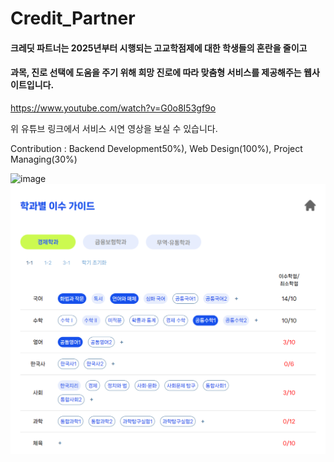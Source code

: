 # Credit_Partner

#### 크레딧 파트너는 2025년부터 시행되는 고교학점제에 대한 학생들의 혼란을 줄이고
#### 과목, 진로 선택에 도움을 주기 위해 희망 진로에 따라 맞춤형 서비스를 제공해주는 웹사이트입니다.

https://www.youtube.com/watch?v=G0o8I53gf9o

위 유튜브 링크에서 서비스 시연 영상을 보실 수 있습니다.

Contribution : Backend Development50%), Web Design(100%), Project Managing(30%)


![image](https://github.com/tbutc/Credit_Partner/assets/91929683/f1667cd0-07cf-4a9f-a0e2-bd3270f4265a)
![image2](https://github.com/tbutc/Credit_Partner/blob/tbutc/images/Untitled.png?raw=true)
